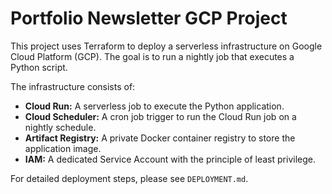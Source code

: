# Portfolio Newsletter GCP Project

This project uses Terraform to deploy a serverless infrastructure on Google Cloud Platform (GCP). The goal is to run a nightly job that executes a Python script.

The infrastructure consists of:
- **Cloud Run:** A serverless job to execute the Python application.
- **Cloud Scheduler:** A cron job trigger to run the Cloud Run job on a nightly schedule.
- **Artifact Registry:** A private Docker container registry to store the application image.
- **IAM:** A dedicated Service Account with the principle of least privilege.

For detailed deployment steps, please see `DEPLOYMENT.md`.
